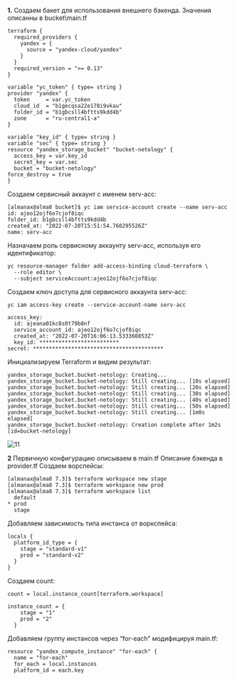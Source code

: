 **1.**
Создаем бакет для использования внешнего бэкенда. Значения описанны в bucket\main.tf

```
terraform {
  required_providers {
    yandex = {
      source = "yandex-cloud/yandex"
    }
  }
  required_version = ">= 0.13"
}

variable "yc_token" { type= string }
provider "yandex" {
  token     = var.yc_token
  cloud_id  = "b1gecqsa22e178i9vkau"
  folder_id = "b1gbcsll4bftts9kdd4b"
  zone      = "ru-central1-a"
}

variable "key_id" { type= string }
variable "sec" { type= string }
resource "yandex_storage_bucket" "bucket-netology" {
  access_key = var.key_id
  secret_key = var.sec
  bucket = "bucket-netology"
force_destroy = true
}
```
Создаем сервисный аккаунт с именем serv-acc:
```
[almanax@alma8 bucket]$ yc iam service-account create --name serv-acc
id: ajeo12ojf6o7cjof8iqc
folder_id: b1gbcsll4bftts9kdd4b
created_at: "2022-07-20T15:51:54.760295526Z"
name: serv-acc
```
Назначаем роль сервисному аккаунту serv-acc, используя его идентификатор:
```
yc resource-manager folder add-access-binding cloud-terraform \
  --role editor \
  --subject serviceAccount:ajeo12ojf6o7cjof8iqc
```
Создаем ключ доступа для сервисного аккаунта serv-acc:
```
yc iam access-key create --service-account-name serv-acc

access_key:
  id: ajeana01kc8s0t79b8nf
  service_account_id: ajeo12ojf6o7cjof8iqc
  created_at: "2022-07-20T16:06:13.533360853Z"
  key_id: *************************
secret: *****************************************
```
Инициализируем Terraform и видим результат:
```
yandex_storage_bucket.bucket-netology: Creating...
yandex_storage_bucket.bucket-netology: Still creating... [10s elapsed]
yandex_storage_bucket.bucket-netology: Still creating... [20s elapsed]
yandex_storage_bucket.bucket-netology: Still creating... [30s elapsed]
yandex_storage_bucket.bucket-netology: Still creating... [40s elapsed]
yandex_storage_bucket.bucket-netology: Still creating... [50s elapsed]
yandex_storage_bucket.bucket-netology: Still creating... [1m0s elapsed]
yandex_storage_bucket.bucket-netology: Creation complete after 1m2s [id=bucket-netology]
```
![11](https://user-images.githubusercontent.com/95703090/180633689-f8f60ea2-c57b-4eed-a25f-7833f7dd4982.jpg)

**2** Первичную конфигурацию описываем в main.tf Описание бэкенда в provider.tf
Создаем ворспейсы:
```
[almanax@alma8 7.3]$ terraform workspace new stage
[almanax@alma8 7.3]$ terraform workspace new prod
[almanax@alma8 7.3]$ terraform workspace list
  default
* prod
  stage
```
Добавляем зависимость типа инстанса от воркспейса:
```
locals {
  platform_id_type = {
    stage = "standard-v1"
    prod = "standard-v2"
  }
}
```

Создаем count:
```
count = local.instance_count[terraform.workspace]

instance_count = {
    stage = "1"
    prod = "2"
  }
```

Добавляем группу инстансов через “for-each” модифицируя main.tf:
```
resource "yandex_compute_instance" "for-each" {
  name = "for-each"
  for_each = local.instances
  platform_id = each.key
```

  
